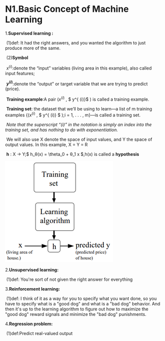 # N1.Basic Concept of Machine Learning 
<script type="text/javascript" src="http://cdn.mathjax.org/mathjax/latest/MathJax.js?config=default"></script>
1.**Supervised learning :**

​	(1)def: It had the right answers, and you wanted the algorithm to just produce more of the same. 

​	(2)**Symbol**

​	$x^{(i)}​$  :denote the “input” variables (living area in this example), also called input features;

​	 **$y^{ (i)}​$** :denote the “output” or target variable that we are trying to predict (price). 

​	**Training example**:A pair ($x^{ (i)}$  , $ y^{ (i)}$  ) is called a training example.

​	 **Training set**: the dataset that we’ll be using to learn—a list of m training examples {($x^{ (i)}​$  , $ y^{ (i)} ​$  );i = 1, . . . , m}—is called a training set. 

​	*Note that the superscript “(i)” in the notation is simply an index into the training set, and has nothing to do with exponentiation.* 

​	We will also use X denote the space of input values, and Y the space of output values. In this example, X = Y = R

​	**h** : X → Y;$ h_θ(x) = \theta_0 + θ_1 x $,h(x) is called a **hypothesis**

![ml-1](image/ml-1.png)

2.**Unsupervised learning:**

​	(1)def: You're sort of not given the right answer for everything

3.**Reinforcement learning:**

​	(1)def: I think of it as a way for you to specify what you want done, so you have to specify what is a "good dog" and what is a "bad dog" behavior. And then it's up to the learning algorithm to figure out how to maximize the "good dog" reward signals and minimize the "bad dog" punishments. 

4.**Regression problem:**

​	(1)def:Predict real-valued output

